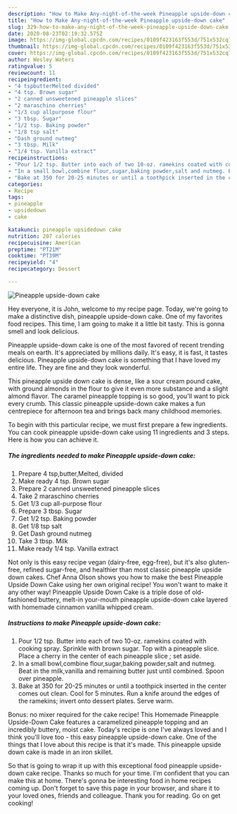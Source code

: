 ```yaml
---
description: "How to Make Any-night-of-the-week Pineapple upside-down cake"
title: "How to Make Any-night-of-the-week Pineapple upside-down cake"
slug: 329-how-to-make-any-night-of-the-week-pineapple-upside-down-cake
date: 2020-08-23T02:19:32.575Z
image: https://img-global.cpcdn.com/recipes/0109f423163f553d/751x532cq70/pineapple-upside-down-cake-recipe-main-photo.jpg
thumbnail: https://img-global.cpcdn.com/recipes/0109f423163f553d/751x532cq70/pineapple-upside-down-cake-recipe-main-photo.jpg
cover: https://img-global.cpcdn.com/recipes/0109f423163f553d/751x532cq70/pineapple-upside-down-cake-recipe-main-photo.jpg
author: Wesley Waters
ratingvalue: 5
reviewcount: 11
recipeingredient:
- "4 tspbutterMelted divided"
- "4 tsp. Brown sugar"
- "2 canned unsweetened pineapple slices"
- "2 maraschino cherries"
- "1/3 cup allpurpose flour"
- "3 tbsp. Sugar"
- "1/2 tsp. Baking powder"
- "1/8 tsp salt"
- "Dash ground nutmeg"
- "3 tbsp. Milk"
- "1/4 tsp. Vanilla extract"
recipeinstructions:
- "Pour 1/2 tsp. Butter into each of two 10-oz. ramekins coated with cooking spray. Sprinkle with brown sugar. Top with a pineapple slice. Place a cherry in the center of each pineapple slice ; set aside."
- "In a small bowl,combine flour,sugar,baking powder,salt and nutmeg. Beat in the milk,vanilla and remaining butter just until combined. Spoon over pineapple."
- "Bake at 350 for 20-25 minutes or until a toothpick inserted in the center comes out clean. Cool for 5 minutes. Run a knife around the edges of the ramekins; invert onto dessert plates. Serve warm."
categories:
- Recipe
tags:
- pineapple
- upsidedown
- cake

katakunci: pineapple upsidedown cake 
nutrition: 207 calories
recipecuisine: American
preptime: "PT21M"
cooktime: "PT39M"
recipeyield: "4"
recipecategory: Dessert

---
```



![Pineapple upside-down cake](https://img-global.cpcdn.com/recipes/0109f423163f553d/751x532cq70/pineapple-upside-down-cake-recipe-main-photo.jpg)

Hey everyone, it is John, welcome to my recipe page. Today, we're going to make a distinctive dish, pineapple upside-down cake. One of my favorites food recipes. This time, I am going to make it a little bit tasty. This is gonna smell and look delicious.

Pineapple upside-down cake is one of the most favored of recent trending meals on earth. It's appreciated by millions daily. It's easy, it is fast, it tastes delicious. Pineapple upside-down cake is something that I have loved my entire life. They are fine and they look wonderful.

This pineapple upside down cake is dense, like a sour cream pound cake, with ground almonds in the flour to give it even more substance and a slight almond flavor. The caramel pineapple topping is so good, you&#39;ll want to pick every crumb. This classic pineapple upside-down cake makes a fun centrepiece for afternoon tea and brings back many childhood memories.


To begin with this particular recipe, we must first prepare a few ingredients. You can cook pineapple upside-down cake using 11 ingredients and 3 steps. Here is how you can achieve it.

<!--inarticleads1-->

##### The ingredients needed to make Pineapple upside-down cake:

1. Prepare 4 tsp,butter,Melted, divided
1. Make ready 4 tsp. Brown sugar
1. Prepare 2 canned unsweetened pineapple slices
1. Take 2 maraschino cherries
1. Get 1/3 cup all-purpose flour
1. Prepare 3 tbsp. Sugar
1. Get 1/2 tsp. Baking powder
1. Get 1/8 tsp salt
1. Get Dash ground nutmeg
1. Take 3 tbsp. Milk
1. Make ready 1/4 tsp. Vanilla extract


Not only is this easy recipe vegan (dairy-free, egg-free), but it&#39;s also gluten-free, refined sugar-free, and healthier than most classic pineapple upside down cakes. Chef Anna Olson shows you how to make the best Pineapple Upside Down Cake using her own original recipe! You won&#39;t want to make it any other way! Pineapple Upside Down Cake is a triple dose of old-fashioned buttery, melt-in your-mouth pineapple upside-down cake layered with homemade cinnamon vanilla whipped cream. 

<!--inarticleads2-->

##### Instructions to make Pineapple upside-down cake:

1. Pour 1/2 tsp. Butter into each of two 10-oz. ramekins coated with cooking spray. Sprinkle with brown sugar. Top with a pineapple slice. Place a cherry in the center of each pineapple slice ; set aside.
1. In a small bowl,combine flour,sugar,baking powder,salt and nutmeg. Beat in the milk,vanilla and remaining butter just until combined. Spoon over pineapple.
1. Bake at 350 for 20-25 minutes or until a toothpick inserted in the center comes out clean. Cool for 5 minutes. Run a knife around the edges of the ramekins; invert onto dessert plates. Serve warm.


Bonus: no mixer required for the cake recipe! This Homemade Pineapple Upside-Down Cake features a caramelized pineapple topping and an incredibly buttery, moist cake. Today&#39;s recipe is one I&#39;ve always loved and I think you&#39;ll love too - this easy pineapple upside-down cake. One of the things that I love about this recipe is that it&#39;s made. This pineapple upside down cake is made in an iron skillet. 

So that is going to wrap it up with this exceptional food pineapple upside-down cake recipe. Thanks so much for your time. I'm confident that you can make this at home. There's gonna be interesting food in home recipes coming up. Don't forget to save this page in your browser, and share it to your loved ones, friends and colleague. Thank you for reading. Go on get cooking!
